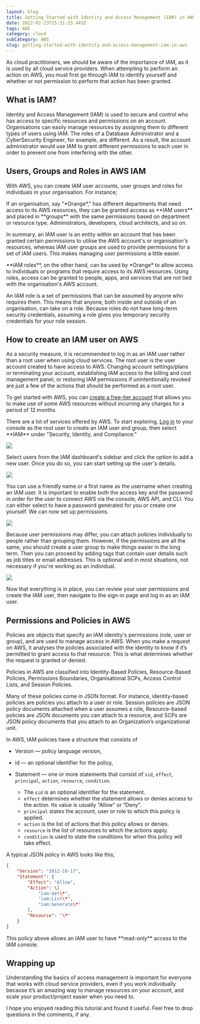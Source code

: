 ```yaml
---
layout: blog
title: Getting Started with Identity and Access Management (IAM) in AWS
date: 2022-02-23T15:31:23.443Z
tags: AWS
category: cloud
subCategory: AWS
slug: getting-started-with-identity-and-access-management-iam-in-aws
---
```

As cloud practitioners, we should be aware of the importance of IAM, as it is used by all cloud service providers. When attempting to perform an action on AWS, you must first go through IAM to identify yourself and whether or not permission to perform that action has been granted.

## What is IAM?

Identity and Access Management (IAM) is used to secure and control who has access to specific resources and permissions on an account. Organisations can easily manage resources by assigning them to different types of users using IAM. The roles of a Database Administrator and a CyberSecurity Engineer, for example, are different. As a result, the account administrator would use IAM to grant different permissions to each user in order to prevent one from interfering with the other.

## Users, Groups and Roles in AWS IAM

With AWS, you can create IAM user accounts, user groups and roles for individuals in your organisation. For instance;

If an organisation, say "\*Orange\*," has different departments that need access to its AWS resources, they can be granted access as \*\*IAM users\*\* and placed in \*\*groups\*\* with the same permissions based on department or resource type. Administrators, developers, cloud architects, and so on. 

In summary, an IAM user is an entity within an account that has been granted certain permissions to utilise the AWS account's or organisation's resources, whereas IAM user groups are used to provide permissions for a set of IAM users. This makes managing user permissions a little easier.

\*\*IAM roles\*\*, on the other hand, can be used by \*Orange\* to allow access to individuals or programs that require access to its AWS resources. Using roles, access can be granted to people, apps, and services that are not tied with the organisation's AWS account.

An IAM role is a set of permissions that can be assumed by anyone who requires them. This means that anyone, both inside and outside of an organisation, can take on a role. Because roles do not have long-term security credentials, assuming a role gives you temporary security credentials for your role session.

## How to create an IAM user on AWS

As a security measure, it is recommended to log in as an IAM user rather than a root user when using cloud services. The root user is the user account created to have access to AWS. Changing account settings/plans or terminating your account, establishing IAM access to the billing and cost management panel, or restoring IAM permissions if unintentionally revoked are just a few of the actions that should be performed as a root user.

To get started with AWS, you can [create a free-tier account](https://aws.amazon.com/free/?trk=ps_a134p000006pkrzAAA&trkCampaign=acq_paid_search_brand&sc_channel=ps&sc_campaign=acquisition_BEN&sc_publisher=Bing&sc_category=core-main&sc_country=BEN&sc_geo=EMEA&sc_outcome=ACQ&sc_detail=%2Baws&sc_content=Brand_Core_aws_bmm&sc_matchtype=p&sc_segment=&sc_medium=ACQ-P|PS-BI|Brand|Desktop|SU|Core-Main|Core|BEN|EN|Text&ef_id=8b466bcd56ca16301ae90a95c1c3d7f9:G:s&s_kwcid=AL!4422!10!71743287147518!71743730462034&all-free-tier.sort-by=item.additionalFields.SortRank&all-free-tier.sort-order=asc&awsf.Free%20Tier%20Types=*all&awsf.Free%20Tier%20Categories=*all) that allows you to make use of some AWS resources without incurring any charges for a period of 12 months.

There are a lot of services offered by AWS. To start exploring, [Log in](https://signin.aws.amazon.com/signin?redirect_uri=https%3A%2F%2Fconsole.aws.amazon.com%2Fconsole%2Fhome%3Ffromtb%3Dtrue%26hashArgs%3D%2523%26isauthcode%3Dtrue%26state%3DhashArgsFromTB_us-east-1_ebf0fab1bbf4def0&client_id=arn%3Aaws%3Asignin%3A%3A%3Aconsole%2Fcanvas&forceMobileApp=0&code_challenge=aNOlpejZzZyWK_phziiMSbsOasDi-zkVdOq7nZ3QaG4&code_challenge_method=SHA-256) to your console as the root user to create an IAM user and group, then select \*\*IAM\*\* under "Security, Identity, and Compliance."

![](/image/screenshot-2021-10-02-at-18.34.23.png)

Select users from the IAM dashboard's sidebar and click the option to add a new user. Once you do so, you can start setting up the user's details.

![](/image/screenshot-2021-10-02-at-18.48.08.png)

You can use a friendly name or a first name as the username when creating an IAM user. It is important to enable both the access key and the password in order for the user to connect AWS via the console, AWS API, and CLI. You can either select to have a password generated for you or create one yourself. We can now set up permissions.

![](/image/screenshot-2021-10-02-at-20.23.04.png)

Because user permissions may differ, you can attach policies individually to people rather than grouping them. However, if the permissions are all the same, you should create a user group to make things easier in the long term. Then you can proceed by adding tags that contain user details such as job titles or email addresses. This is optional and in most situations, not necessary if you're working as an individual.

![](/image/screenshot-2021-10-02-at-20.45.32.png)

Now that everything is in place, you can review your user permissions and create the IAM user, then navigate to the sign-in page and log in as an IAM user.

## Permissions and Policies in AWS

Policies are objects that specify an IAM identity's permissions (role, user or group), and are used to manage access in AWS. When you make a request on AWS, it analyses the policies associated with the identity to know if it’s permitted to grant access to that resource. This is what determines whether the request is granted or denied.

Policies in AWS are classified into Identity-Based Policies, Resource-Based Policies, Permissions Boundaries, Organisational SCPs, Access Control Lists, and Session Policies.

Many of these policies come in JSON format. For instance, identity-based policies are policies you attach to a user or role. Session policies are JSON policy documents attached when a user assumes a role, Resource-based policies are JSON documents you can attach to a resource, and SCPs are JSON policy documents that you attach to an Organization’s organizational unit.

In AWS, IAM policies have a structure that consists of

* Version — policy language version,
* id — an optional identifier for the policy,
* Statement — one or more statements that consist of `sid`, `effect`, `principal`, `action`, `resource`, `condition`.

  * The `sid` is an optional identifier for the statement.
  * `effect` determines whether the statement allows or denies access to the action. Its value is usually “Allow” or “Deny”.
  * `principal` states the account, user or role to which this policy is applied.
  * `action` is the list of actions that this policy allows or denies.
  * `resource` is the list of resources to which the actions apply.
  * `condition` is used to state the conditions for when this policy will take effect.

A typical JSON policy in AWS looks like this;

```json
{
    "Version": "2012-10-17",
    "Statement": {
        "Effect": "Allow",
        "Action": \[
            "iam:Get\*",
            "iam:List\*",
            "iam:Generate\*"
        ],
        "Resource": "\*"
    }
}
```

This policy above allows an IAM user to have \*\*read-only\*\* access to the IAM console.

## Wrapping up

Understanding the basics of access management is important for everyone that works with cloud service providers, even if you work individually because it’s an amazing way to manage resources on your account, and scale your product/project easier when you need to.

I hope you enjoyed reading this tutorial and found it useful. Feel free to drop questions in the comments, if any.